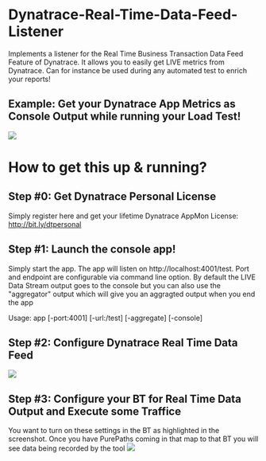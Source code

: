 # Dynatrace-Real-Time-Data-Feed-Listener
Implements a listener for the Real Time Business Transaction Data Feed Feature of Dynatrace. It allows you to easily get LIVE metrics from Dynatrace. Can for instance be used during any automated test to enrich your reports!

## Example: Get your Dynatrace App Metrics as Console Output while running your Load Test!
![](https://github.com/Dynatrace/Dynatrace-Real-Time-Data-Feed-Listener/blob/master/images/BTConfiguration.png)

# How to get this up & running?

## Step #0: Get Dynatrace Personal License

Simply register here and get your lifetime Dynatrace AppMon License: http://bit.ly/dtpersonal

## Step #1: Launch the console app!
Simply start the app. The app will listen on http://localhost:4001/test. Port and endpoint are configurable via command line option. By default the LIVE Data Stream output goes to the console but you can also use the "aggregator" output which will give you an aggragted output when you end the app

Usage: app [-port:4001] [-url:/test] [-aggregate] [-console]

## Step #2: Configure Dynatrace Real Time Data Feed

![](https://github.com/Dynatrace/Dynatrace-Real-Time-Data-Feed-Listener/blob/master/images/ServerConfiguration.png)

## Step #3: Configure your BT for Real Time Data Output and Execute some Traffice

You want to turn on these settings in the BT as highlighted in the screenshot. Once you have PurePaths coming in that map to that BT you will see data being recorded by the tool
![](https://github.com/Dynatrace/Dynatrace-Real-Time-Data-Feed-Listener/blob/master/images/BTConfiguration.png)
